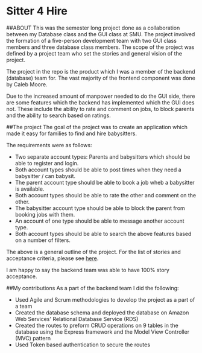 # Sitter 4 Hire

##ABOUT
This was the semester long project done as a collaboration between my Database class and the GUI class at SMU.
The project involved the formation of a five-person development team with two GUI class members and three database class members. 
The scope of the project was defined by a project team who set the stories and general vision of the project. 

The project in the repo is the product which I was a member of the backend (database) team for. The vast majority of the frontend component was done by Caleb Moore. 

Due to the increased amount of manpower needed to do the GUI side, there are some features which the backend has implemented which the GUI does not. 
These include the ability to rate and comment on jobs, to block parents and the ability to search based on ratings. 

##The project
The goal of the project was to create an application which made it easy for families to find and hire babysitters.

The requirements were as follows:
- Two separate account types: Parents and babysitters which should be able to register and login.
- Both account types should be able to post times when they need a babysitter / can babysit.
- The parent account type should be able to book a job wheb a babysitter is available.
- Both account types should be able to rate the other and comment on the other.
- The babysitter account type should be able to block the parent from booking jobs with them.
- An account of one type should be able to message another account type.
- Both account types should be able to search the above features based on a number of filters.

The above is a general outline of the project. For the list of stories and acceptance criteria, please see [here](https://docs.google.com/spreadsheets/d/1NttrkBB6a3OwftQSePoXXepZQ3yCGZoYewbGJeboGog/edit#gid=0).

I am happy to say the backend team was able to have 100% story acceptance.

##My contributions
As a part of the backend team I did the following:
- Used Agile and Scrum methodologies to develop the project as a part of a team
- Created the database schema and deployed the database on Amazon Web Services' Relational Database Service (RDS)
- Created the routes to preform CRUD operations on 9 tables in the database using the Express framework and the Model View Controller (MVC) pattern
- Used Token based authentication to secure the routes
